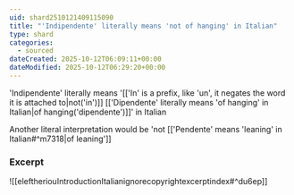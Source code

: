 ```yaml
---
uid: shard2510121409115090
title: "'Indipendente' literally means 'not of hanging' in Italian"
type: shard
categories:
  - sourced
dateCreated: 2025-10-12T06:09:11+00:00
dateModified: 2025-10-12T06:29:20+00:00
---
```

'Indipendente' literally means '[['In' is a prefix, like 'un', it negates the word it is attached to|not('in')]] [['Dipendente' literally means 'of hanging' in Italian|of hanging('dipendente')]]' in Italian

Another literal interpretation would be 'not [['Pendente' means 'leaning' in Italian#^m7318|of leaning']]
### Excerpt
![[eleftheriouIntroductionItalianignorecopyrightexcerptindex#^du6ep]]